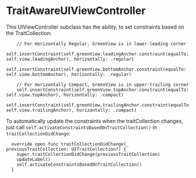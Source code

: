 # TraitAwareUIViewController

This UIViewController subclass has the ability, to set constraints based on the TraitCollection:

```
    // For Horizontally Regular, GreenView is in lower-leading corner
    self.insertConstraint(self.greenView.leadingAnchor.constraint(equalTo: self.view.leadingAnchor), horizontally: .regular)
    self.insertConstraint(self.greenView.bottomAnchor.constraint(equalTo: self.view.bottomAnchor), horizontally: .regular)

    // For Horizontally Compact, GreenView is in upper-trailing corner
    self.insertConstraint(self.greenView.topAnchor.constraint(equalTo: self.view.topAnchor), horizontally: .compact)
    self.insertConstraint(self.greenView.trailingAnchor.constraint(equalTo: self.view.trailingAnchor), horizontally: .compact)
```

To automatically update the constraints when the traitCollection changes, just call
`self.activateConstraintsBasedOnTraitCollection()` in `traitCollectionDidChange`:

```
  override open func traitCollectionDidChange(_ previousTraitCollection: UITraitCollection?) {
    super.traitCollectionDidChange(previousTraitCollection)
    updateLabel()
    self.activateConstraintsBasedOnTraitCollection()
  }
```
